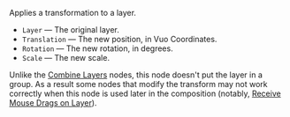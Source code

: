 Applies a transformation to a layer.

   - `Layer` — The original layer.
   - `Translation` — The new position, in Vuo Coordinates.
   - `Rotation` —  The new rotation, in degrees.
   - `Scale` — The new scale.

Unlike the [Combine Layers](vuo-node://vuo.layer.combine) nodes, this node doesn't put the layer in a group.  As a result some nodes that modify the transform may not work correctly when this node is used later in the composition (notably, [Receive Mouse Drags on Layer](vuo-node://vuo.layer.drag2)).
